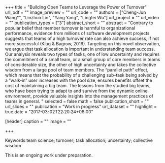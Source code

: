 +++
title = "Building Open Teams to Leverage the Power of Turnover"
url_pdf = ""
image_preview = ""
url_code = ""
authors = ["Cheng-Jun Wang*", "Linzhuo Lin", "Yang Yang", "Lingfei Wu"]
url_project = ""
url_video = ""
publication_types = ["3"]
abstract_short = ""
abstract = "Contrary to popular belief that member turnover is harmful to organizational performance, evidence from millions of software development projects suggests that teams of a high turnover rate can also achieve success, if not more successful (Klug & Bagrow, 2016). Targeting on this novel observation, we argue that task allocation is important in understanding team success. Our analysis reveals two types of tasks, one of low uncertainty and requires the commitment of a small team, or a small group of core members in teams of considerable size, the other of high uncertainty and takes the collective wisdom from a large pool of team members. The “parallel path” effect, which means that the probability of a challenging sub-task being solved by a “walk-in” user increases with the pool size, ensures benefits offset the cost of maintaining a big team. The lessons from the studied big teams, who have been trying to adapt to and survive from the dynamic online environment, provide valuable insights into the management practices of teams in general. "
selected = false
math = false
publication_short = ""
url_slides = ""
publication = "Work in progress"
url_dataset = ""
highlight = true
date = "2017-03-02T22:20:24+08:00"

[header]
  caption = ""
  image = ""

+++


Keywords:team science; turnover; task allocation; uncertainty; collective wisdom

This is an ongoing work under preparation.
